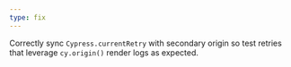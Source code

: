 ```yaml
---
type: fix
---
```


Correctly sync `Cypress.currentRetry` with secondary origin so test retries that leverage `cy.origin()` render logs as expected.
